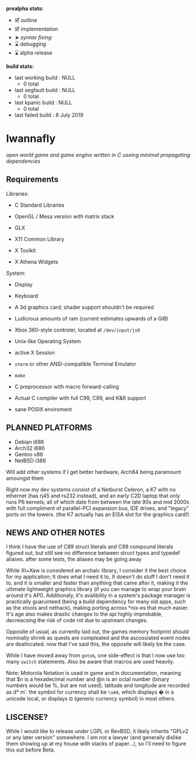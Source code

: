 **prealpha stats:**
- 🗹 outline
- 🗹 implementation
- ➤ *syntax fixing*
- ⌛ debugging
- ⌛ alpha release

**build stats:**
- last working build : NULL
	- 0 total
- last segfault build : NULL
	- 0 total
- last kpanic build : NULL
	- 0 total
- last failed build : 8 July 2019

Iwannafly
=========
*open world game and game engine written in C useing minimal propagating dependencies*

Requirements
------------

Libraries:

- C Standard Libraries

- OpenGL / Mesa version with matrix stack
- GLX

- X11 Common Library
- X Toolkit
- X Athena Widgets

System:

- Display
- Keyboard
- A 3d graphics card; shader support shouldn't be required
- Ludicrous amounts of ram (current estimates upwards of a GiB)
- Xbox 360-style controler, located at <CODE>/dev/input/js0</CODE>

- Unix-like Operating System
- active X Session
- <CODE>xterm</CODE> or other ANSI-compatible Terminal Emulator
- <CODE>make</CODE>
- C preprocessor with macro forward-calling
- Actual C compiler with full C99, C89, and K&R support
- sane POSIX enviroment

PLANNED PLATFORMS
-----------------

- Debian i686
- Arch32 i686
- Gentoo  x86
- NetBSD i386

Will add other systems if I get better hardware, Arch64 being paramount amoungst them

Right now my dev systems consist of a Netburst Celeron, a K7 with no ethernet (has rj45 and rs232 instead), and an early C2D laptop that only runs P6 kernels; all of which date from between the late 90s and mid 2000s with full compliment of parallel-PCI expansion bus, IDE drives, and "legacy" ports on the towers. (the K7 actually has an EISA slot for the graphics card!)

NEWS AND OTHER NOTES
--------------------

I think I have the use of C89 struct literals and C99 compound literals figured out, but still see no difference between struct types and typedef aliases. after some tests, the aliases may be going away

While Xt+Xaw is considered an archaic library, I consider it the best choice for my application; It does what I need it to, It doesn't do stuff I don't need it to, and it is smaller and faster than anything that came after it, making it the ultimate lightweight graphics library (if you can manage to wrap your brain around it's API). Additionaly, it's avalibility in a system's package manager is practically guarunteed (being a build dependency for many old apps, such as the xtools and nethack), making porting across \*nix-es that much easier. It's age also makes drastic changes to the api highly improbable, decreacsing the risk of code rot due to upstream changes.

Opposite of usual, as currently laid out, the games memory footprint *should* nominally shrink as quests are compleated and the ascossiated event nodes are deallocated. now that I've said this, the opposite will likely be the case.

While I have moved away from <CODE>goto</CODE>s, one side-effect is that I now use too many <CODE>switch</CODE> statements. Also be aware that macros are used heavily.

Note: Motorola Notation is used in game and in documentation, meaning that $n is a hexadecimal number and @n is an octal number (binary numbers would be %, but are not used). latitude and longitude are recorded as d\* m'. the symbol for currency shall be <CODE>\xA4</CODE>, which displays � in a unicode local, or displays ¤ (generic currency symbol) in most others.

LISCENSE?
---------
While I would like to release under LGPL or RevBSD, it likely inherits "GPLv2 or any later version" somewhere. I am not a lawyer (and generally dislike them showing up at my house with stacks of paper...), so I'll need to figure this out before Beta.
